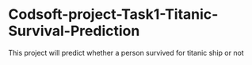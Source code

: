 # Codsoft-project-Task1-Titanic-Survival-Prediction 
This project will predict whether a person survived for titanic ship or not 
